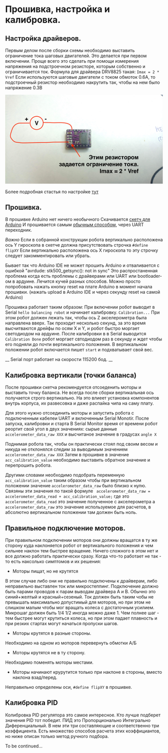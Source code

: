 Прошивка, настройка и калибровка.
===


Настройка драйверов.
---

Первым делом после сборки схемы необходимо выставить ограничение тока шаговых двигателей.
Это делается при первом включении. Проще всего это сделать при помощи измерения напряжения на подстроечном резисторе, которым собственно и ограничивается ток. Формула для драйвера DRV8825 такая: ``` Imax = 2 * Vref ```
Если используются шаговые двигатели с током обмоток 0.6А, то подстроечный резистор необходимо накрутить так, чтобы на нем было напряжение 0.3В

![Image](https://raw.githubusercontent.com/minsk-hackerspace/Robbal/master/images/DSC_9034_1.jpg)

Более подробная стастья по настройке [тут](https://www.pololu.com/product/1182)

Прошивка.
---

В прошивке Arduino нет ничего необычного
Скачивается [скетч для Arduino](https://github.com/minsk-hackerspace/Robbal/blob/master/robbal/robbal.ino)
И прошивается самым [обычным способом](https://www.arduino.cc/en/Guide/ArduinoProMini), через UART переходник.

*Важно* Если в собранной конструкции робота вертикально расположена ось Y гироскопа в скетче должна присутствовать строчка
```#define flipXY``` 
Если вертикально расположена ось Х гироскопа то эту строчку следует закомментировать или убрать.

Бывает так что Arduino IDE не может прошить Arduino и отваливается с ошибкой "avrdude: stk500_getsync(): not in sync" Это распростаненная проблема когда есть проблемы с драйверами или UART или bootloader-ом в ардуине. Лечится кучей разных способов. Можно просто попробовать нажать кнопку reset на плате Arduino в момент начала прошивки. (нажать upload в Arduino IDE и через секунду reset на самой Arduino)

Прошивка работает таким образом:
При включении робот выводит в Serial ```hello balancing robot``` и начинает калибровку. ```Calibration...``` При этом робот должен лежать так, чтобы ось Z акселерометра была направлена вверх. Так проходит несколько секунд, за это время высчитваются дрейфы по осям X и Y, и робот быстро моргает светодиодом на ардуине. После калибровки в в Serial выводится ```Calibration Done``` робот моргает свтодиодом раз в секунду и ждет чтобы его подняли до почти вертикального положения. В вертикальном положении робот включается пишет ``` start ``` и подхватывает свой вес.

__ Serial порт работает на скорости 115200 бод. __

Калибровка вертикали (точки баланса)
---

После прошивки скетча рекомендуется отсоеденить моторы и выставить точку баланса.
Не всегда после сборки вертикальная ось получается строго вертикально. На это влиеет установка компонентов внутрь корпуса, их развесовка и даже распайка чипа на саму плату.

Для этого нужно отсоединить моторы и запустить робота с подключенным кабелеи UART и включенным Serial Monotir. После запуска, калибровки и старта В Serial Monitor время от времени робот реортит свой угол в двух значениях: сырые данные ```accelerometer_data_raw XXX``` и высчитаное значение в градусах ```angle X```

Поднимая робота так, чтобы он практически стоял под своим весом и никуда не отклонялся следим за выводимым значением ```accelerometer_data_raw XXX``` Затем в прошивке в значение ```acc_calibration_value``` необходимо выставить обратное значение и перепрошить робота.

Другими словами необходимо подобрать переменную ```acc_calibration_value``` таким образом чтобы при вертикальном положении значение ```accelerometer_data_raw``` было близко к нулю. Связяны эти значения по такой формуле ```  accelerometer_data_raw = accelerometer_data_read + acc_calibration_value; ``` где это ```accelerometer_data_read``` это значение полученное с акселерометра а ```accelerometer_data_raw``` это значение используемое для расчетов, в абсолютно вертикальном положении там должен быть ноль.


Правильное подключение моторов.
---
При правильном подключении моторов они должны вращатся в ту же сторону куда наклоняется робот от вертикального положения и чем сильнее наклон тем быстрее вращение. Ничего сложного в этом нет и все должно работать практически сразу. Когда что-то работает не так - то есть наксолько симптомов и их решения:

- Моторы пищат, но не крутятся

В этом случае либо они не правильно подключены к драйверам, либо неправильно выставлен ток или микростеппинг.
Подключение должно быть парами проводов к парам выводам драйвера A и B. Обычно это синий+желтый и красный+сезеный.
Ток должен быть таким чобы не превышать максимально допустимый для моторов, но при этом не слишком малым чтобы мог вращать колеса с достаточным усилием. Микрошаг должен быть 1/4 1/2 иногда можно даже 1. Чем полнее шаг - тем быстрее могут крутиться колеса, но при этом падает плавность и при резких стартах могут начаться пропуски шагов.

- Моторы крутятся в разные стороны.

Необходимо на одном из моторов перевернуть обмотки А/Б

- Моторы крутятся не в ту сторону.

Необходимо поменять моторы местами.

- Моторы начинают крурутится только при наклоне в стороны, вместо наклона взад/перед.

Неправильно определены оси, ```#define flipXY``` в прошивке.


Калибровка PID
---

Колибровка PID регулятора это самое интересное. Кто лучше подберет значения PID тот победит.
ПИД это Пропорционально Интегрально Диференциальный. В нем эти три составляющие и соответственно три коэффициента.
Есть множество способов расчета этих коэффициантов, но ниже описан только метод ручного подбора.


To be continued...
